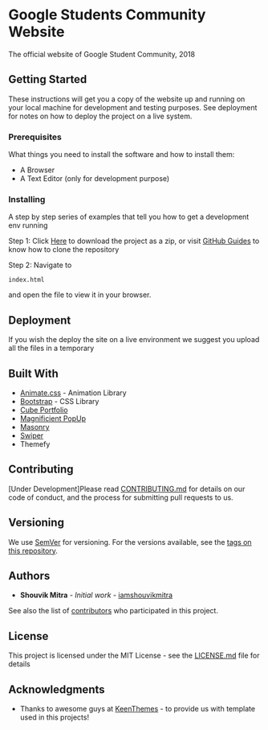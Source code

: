 # Google Students Community Website

The official website of Google Student Community, 2018

## Getting Started

These instructions will get you a copy of the website up and running on your local machine for development and testing purposes. See deployment for notes on how to deploy the project on a live system.

### Prerequisites

What things you need to install the software and how to install them:
* A Browser
* A Text Editor (only for development purpose)

### Installing

A step by step series of examples that tell you how to get a development env running

Step 1: Click [Here](https://github.com/iamshouvikmitra/Google-Students-Community/archive/master.zip) to download the project as a zip, or visit [GitHub Guides](https://help.github.com/articles/cloning-a-repository/) to know how to clone the repository

Step 2: Navigate to 
```
index.html
```
and open the file to view it in your browser.

## Deployment

If you wish the deploy the site on a live environment we suggest you upload all the files in a temporary 

## Built With

* [Animate.css](https://daneden.github.io/animate.css/) - Animation Library
* [Bootstrap](https://getbootstrap.com) - CSS Library
* [Cube Portfolio](scriptpie.com/cubeportfolio/live-preview/)
* [Magnificient PopUp](dimsemenov.com/plugins/magnific-popup/)
* [Masonry](https://masonry.desandro.com/)
* [Swiper](idangero.us/swiper/)
* Themefy

## Contributing

[Under Development]Please read [CONTRIBUTING.md](#) for details on our code of conduct, and the process for submitting pull requests to us.

## Versioning

We use [SemVer](http://semver.org/) for versioning. For the versions available, see the [tags on this repository](https://github.com/your/project/tags). 

## Authors

* **Shouvik Mitra** - *Initial work* - [iamshouvikmitra](https://github.com/iamshouvikmitra)

See also the list of [contributors](https://github.com/your/project/contributors) who participated in this project.

## License

This project is licensed under the MIT License - see the [LICENSE.md](LICENSE.md) file for details

## Acknowledgments

* Thanks to awesome guys at [KeenThemes](keenthemes.com/) - to provide us with template used in this projects!
